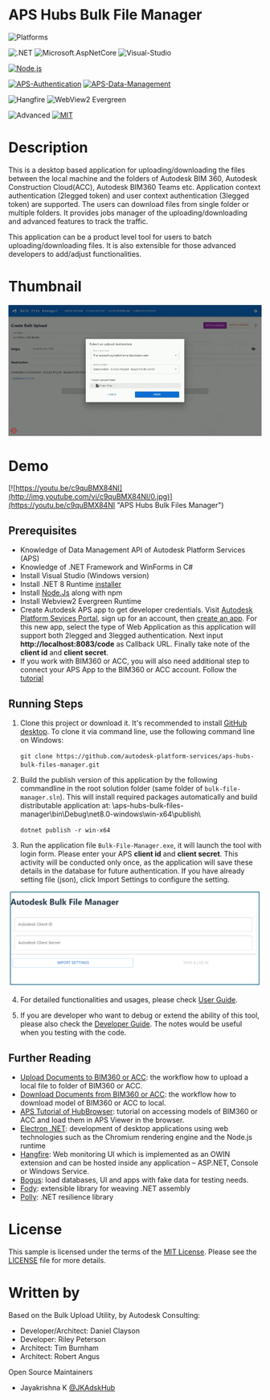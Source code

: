 
# APS Hubs Bulk File Manager

![Platforms](https://img.shields.io/badge/Platform-Desktop-lightgray.svg)

![.NET](https://img.shields.io/badge/.NET-8.0-blue.svg)
![Microsoft.AspNetCore](https://img.shields.io/badge/Microsoft.AspNetCore-8.0-green.svg)
![Visual-Studio](https://img.shields.io/badge/Visual%20Studio-2022-green.svg)

[![Node.js](https://img.shields.io/badge/Node.js-20.1-yellow.svg)](https://aps.autodesk.com/)

[![APS-Authentication](https://img.shields.io/badge/APS%20Authentication-v2-blue.svg)](https://aps.autodesk.com/)
[![APS-Data-Management](https://img.shields.io/badge/APS%20Data%20Management-v2-green.svg)](https://aps.autodesk.com/)

![Hangfire](https://img.shields.io/badge/Hangfire-1.8.3-lightgray.svg)
![WebView2 Evergreen](https://img.shields.io/badge/WebView-2.0-lightgray.svg)

![Advanced](https://img.shields.io/badge/Level-Advanced-red.svg)
[![MIT](https://img.shields.io/badge/License-MIT-blue.svg)](http://opensource.org/licenses/MIT)

# Description
This is a desktop based application for uploading/downloading the files between the local machine and the folders of Autodesk BIM 360, Autodesk Construction Cloud(ACC), Autodesk BIM360 Teams etc. Application context authentication (2legged token) and user context authentication (3legged token) are supported. The users can download files from single folder or multiple folders. It provides jobs manager of the uploading/downloading and advanced features to track the traffic.

This application can be a product level tool for users to batch uploading/downloading files. It is also extensible for those advanced developers to add/adjust functionalities.

# Thumbnail
<center>
 
 ![](Documentation/Thumnail_bulk.gif)
 
</center>

# Demo
[![https://youtu.be/c9quBMX84NI](http://img.youtube.com/vi/c9quBMX84NI/0.jpg)](https://youtu.be/c9quBMX84NI "APS Hubs Bulk Files Manager")

## Prerequisites
- Knowledge of Data Management API of Autodesk Platform Services (APS)
- Knowledge of .NET Framework and WinForms in C#
- Install Visual Studio (Windows version)
- Install .NET 8 Runtime [installer](https://dotnet.microsoft.com/en-us/download/dotnet/8.0)
- Install [Node.Js](https://nodejs.org/en/download/prebuilt-installer) along with npm
- Install Webview2 Evergreen Runtime
- Create Autodesk APS app to get developer credentials. Visit [Autodesk Platform Sevices Portal](https://aps.autodesk.com), sign up for an account, then [create an app](https://aps.autodesk.com/myapps/create). For this new app, select the type of Web Application as this application will support both 2legged and 3legged authentication. Next input **http://localhost:8083/code** as Callback URL. Finally take note of the **client id** and **client secret**. 
- If you work with BIM360 or ACC, you will also need additional step to connect your APS App to the BIM360 or ACC account. Follow the [tutorial](https://aps.autodesk.com/en/docs/bim360/v1/tutorials/getting-started/get-access-to-account/)

 ## Running Steps
1. Clone this project or download it. It's recommended to install [GitHub desktop](https://desktop.github.com). To clone it via command line, use the following command line on Windows:

    ``git clone https://github.com/autodesk-platform-services/aps-hubs-bulk-files-manager.git``

2. Build the publish version of this application by the following commandline in the root solution folder (same folder of `bulk-file-manager.sln`). This will install required packages automatically and build distributable application at: \aps-hubs-bulk-files-manager\bin\Debug\net8.0-windows\win-x64\publish\

    ``dotnet publish -r win-x64``  

4. Run the application file `Bulk-File-Manager.exe`, it will launch the tool with login form. Please enter your APS **client id** and **client secret**. This activity will be conducted only once, as the application will save these details in the database for future authentication. If you have already setting file (json), click Import Settings to configure the setting.

  <img src="Documentation/Readme_img.png" width="600" /> 

4. For detailed functionalities and usages, please check [User Guide](Documentation/user-guide.md).

5. If you are developer who want to debug or extend the ability of this tool, please also check the [Developer Guide](Documentation/developer-guide.md). The notes would be useful when you testing with the code.

## Further Reading
- [Upload Documents to BIM360 or ACC](https://aps.autodesk.com/en/docs/bim360/v1/tutorials/document-management/upload-document-s3/): the workflow how to upload a local file to folder of BIM360 or ACC.
- [Download Documents from BIM360 or ACC](https://aps.autodesk.com/en/docs/bim360/v1/tutorials/document-management/download-document-s3/): the workflow how to download model of BIM360 or ACC to local.
- [APS Tutorial of HubBrowser](https://tutorials.autodesk.io/tutorials/hubs-browser/): tutorial on accessing models of BIM360 or ACC and load them in APS Viewer in the browser.
- [Electron .NET](https://developer.mescius.com/blogs/building-cross-platform-desktop-apps-with-electron-dot-net):  development of desktop applications using web technologies such as the Chromium rendering engine and the Node.js runtime
- [Hangfire](https://www.hangfire.io/): Web monitoring UI which is implemented as an OWIN extension and can be hosted inside any application – ASP.NET, Console or Windows Service.
- [Bogus](https://github.com/bchavez/Bogus): load databases, UI and apps with fake data for testing needs.
- [Fody](https://codingcanvas.com/code-weaving-using-fody/): extensible library for weaving .NET assembly
- [Polly](https://www.pollydocs.org/): .NET resilience library
  

# License
This sample is licensed under the terms of the [MIT License](http://opensource.org/licenses/MIT).
Please see the [LICENSE](LICENSE) file for more details.

# Written by
Based on the Bulk Upload Utility, by Autodesk Consulting:  
  -  Developer/Architect: Daniel Clayson
  -  Developer: Riley Peterson
  -  Architect: Tim Burnham
  -  Architect: Robert Angus
    
Open Source Maintainers
  -  Jayakrishna K [@JKAdskHub](https://github.com/JKAdskHub)
